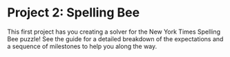 # Project 2: Spelling Bee

This first project has you creating a solver for the New York Times Spelling Bee puzzle! See the guide for a detailed breakdown of the expectations and a sequence of milestones to help you along the way.
